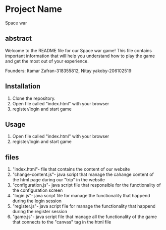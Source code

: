 # Project Name
Space war

## abstract
Welcome to the README file for our Space war game! This file contains important information that will help you understand how to play the game and get the most out of your experience.

Founders:
Itamar Zafran-318355812, Nitay yakoby-206102519


## Installation

1. Clone the repository.
2. Open file called "index.html" with your browser
3. register/login and start game

## Usage
1. Open file called "index.html" with your browser
2. register/login and start game

## files
1. "index.html"- file that contains the content of our website
2. "change-content.js"- java script that manage the cahange content of the html page during our "trip" in the website
3. "configuration.js"- java script file that responsible for the functionality of the configuration screen
4. "login.js"- java script file for manage the functionality that happend during the login session
5. "register.js"- java script file for manage the functionality that happend during the register session
6. "game.js"- java script file that manage all the functionality of the game that connects to the "canvas" tag in the html file
